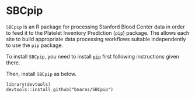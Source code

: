 # SBCpip

`SBCpip` is an R package for processing Stanford Blood Center data in
order to feed it to the Platelet Inventory Prediction (`pip`)
package. The allows each site to build appropriate data processing
workflows suitable independently to use the `pip` package.

To install `SBCpip`, you need to install
[`pip`](https://github.com/bnaras/pip) first following instructions
given there. 

Then, install `SBCpip` as below.

```{r}
library(devtools)
devtools::install_github("bnaras/SBCpip")
```

